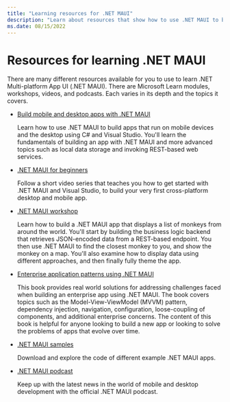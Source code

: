 ```yaml
---
title: "Learning resources for .NET MAUI"
description: "Learn about resources that show how to use .NET MAUI to build apps that run on mobile devices and the desktop."
ms.date: 08/15/2022
---
```


# Resources for learning .NET MAUI

There are many different resources available for you to use to learn .NET Multi-platform App UI (.NET MAUI). There are Microsoft Learn modules, workshops, videos, and podcasts. Each varies in its depth and the topics it covers.

- [Build mobile and desktop apps with .NET MAUI](/learn/paths/build-apps-with-dotnet-maui)

  Learn how to use .NET MAUI to build apps that run on mobile devices and the desktop using C# and Visual Studio. You'll learn the fundamentals of building an app with .NET MAUI and more advanced topics such as local data storage and invoking REST-based web services.

- [.NET MAUI for beginners](https://www.youtube.com/playlist?list=PLdo4fOcmZ0oUBAdL2NwBpDs32zwGqb9DY)

  Follow a short video series that teaches you how to get started with .NET MAUI and Visual Studio, to build your very first cross-platform desktop and mobile app.

- [.NET MAUI workshop](https://github.com/dotnet-presentations/dotnet-maui-workshop)

  Learn how to build a .NET MAUI app that displays a list of monkeys from around the world. You'll start by building the business logic backend that retrieves JSON-encoded data from a REST-based endpoint. You then use .NET MAUI to find the closest monkey to you, and show the monkey on a map. You'll also examine how to display data using different approaches, and then finally fully theme the app.

- [Enterprise application patterns using .NET MAUI](/dotnet/architecture/maui/)  

  This book provides real world solutions for addressing challenges faced when building an enterprise app using .NET MAUI. The book covers topics such as the Model-View-ViewModel (MVVM) pattern, dependency injection, navigation, configuration, loose-coupling of components, and additional enterprise concerns. The content of this book is helpful for anyone looking to build a new app or looking to solve the problems of apps that evolve over time.

- [.NET MAUI samples](/samples/browse/?expanded=dotnet&products=dotnet-maui)

  Download and explore the code of different example .NET MAUI apps.

- [.NET MAUI podcast](https://www.dotnetmauipodcast.com)

  Keep up with the latest news in the world of mobile and desktop development with the official .NET MAUI podcast.
